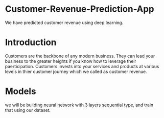 # Customer-Revenue-Prediction-App
We have predicted customer revenue using deep learning.

# Introduction
Customers are the backbone of any modern business. They can lead your business to the greater heights if you know how to leverage their paerticipation.
Customers invests into your services and products at various levels in thier customer journey which we called as customer revenue.

# Models
we will be building neural network with 3 layers sequential type, and train that using our dataset.
